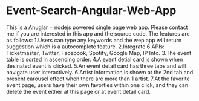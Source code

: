 # Event-Search-Angular-Web-App
This is a Anuglar + nodejs powered single page web app. Please contact me if you are interested in this app and the source code. The features are as follows:
1.Users can type any keywords and the wep app will return suggestion which is a autocomplete feature.
2.Integrate 6 APIs: Ticketmaster, Twitter, Facebook, Spotify, Google Map, IP Info.
3.The event table is sorted in ascending order.
4.A event detial card is shown when desinated event is clicked.
5.An event detail card has three tabs and will navigate user interactively.
6.Artist information is shown at the 2nd tab and present carousel effect when there are more than 1 artist.
7.At the favorite event page, users have their own favorties within one click, and they can delete the event either at this page or at event detail card.
